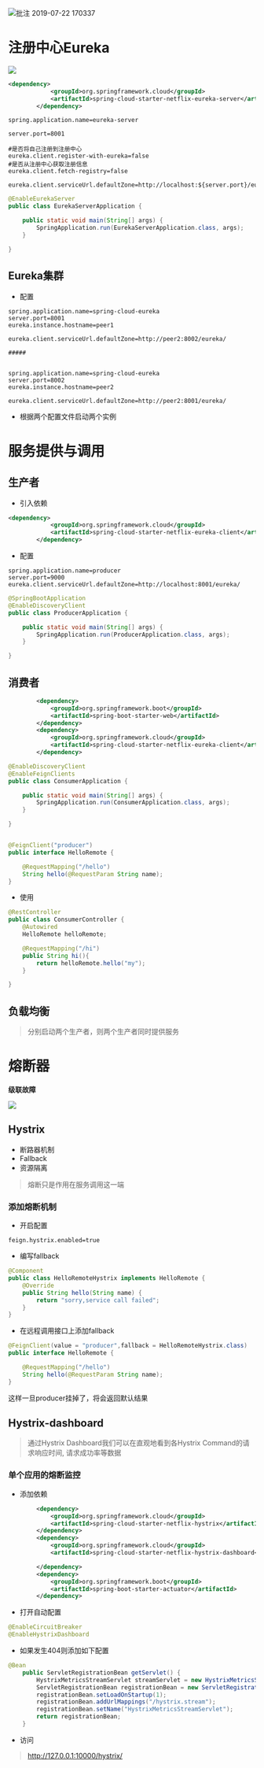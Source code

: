 
![批注 2019-07-22 170337](/assets/批注%202019-07-22%20170337.png)

# 注册中心Eureka

![](http://favorites.ren/assets/images/2017/springcloud/a2b2c.jpg)

```xml
<dependency>
            <groupId>org.springframework.cloud</groupId>
            <artifactId>spring-cloud-starter-netflix-eureka-server</artifactId>
        </dependency>
```

```properties
spring.application.name=eureka-server

server.port=8001

#是否将自己注册到注册中心
eureka.client.register-with-eureka=false
#是否从注册中心获取注册信息
eureka.client.fetch-registry=false

eureka.client.serviceUrl.defaultZone=http://localhost:${server.port}/eureka/
```

```java
@EnableEurekaServer
public class EurekaServerApplication {

    public static void main(String[] args) {
        SpringApplication.run(EurekaServerApplication.class, args);
    }

}
```

## Eureka集群

- 配置

```properties
spring.application.name=spring-cloud-eureka
server.port=8001
eureka.instance.hostname=peer1

eureka.client.serviceUrl.defaultZone=http://peer2:8002/eureka/

#####


spring.application.name=spring-cloud-eureka
server.port=8002
eureka.instance.hostname=peer2

eureka.client.serviceUrl.defaultZone=http://peer2:8001/eureka/
```

- 根据两个配置文件启动两个实例

# 服务提供与调用

## 生产者
- 引入依赖

```xml
<dependency>
            <groupId>org.springframework.cloud</groupId>
            <artifactId>spring-cloud-starter-netflix-eureka-client</artifactId>
        </dependency>
```

- 配置

```properties
spring.application.name=producer
server.port=9000
eureka.client.serviceUrl.defaultZone=http://localhost:8001/eureka/
```

```java
@SpringBootApplication
@EnableDiscoveryClient
public class ProducerApplication {

    public static void main(String[] args) {
        SpringApplication.run(ProducerApplication.class, args);
    }

}
```

## 消费者

```xml
        <dependency>
            <groupId>org.springframework.boot</groupId>
            <artifactId>spring-boot-starter-web</artifactId>
        </dependency>
        <dependency>
            <groupId>org.springframework.cloud</groupId>
            <artifactId>spring-cloud-starter-netflix-eureka-client</artifactId>
        </dependency>
```

```java
@EnableDiscoveryClient
@EnableFeignClients
public class ConsumerApplication {

    public static void main(String[] args) {
        SpringApplication.run(ConsumerApplication.class, args);
    }

}


@FeignClient("producer")
public interface HelloRemote {

    @RequestMapping("/hello")
    String hello(@RequestParam String name);
}
```

- 使用

```java
@RestController
public class ConsumerController {
    @Autowired
    HelloRemote helloRemote;

    @RequestMapping("/hi")
    public String hi(){
        return helloRemote.hello("my");
    }

}
```

## 负载均衡

> 分别启动两个生产者，则两个生产者同时提供服务

# 熔断器

**级联故障**

![](http://favorites.ren/assets/images/2017/springcloud/hystrix-2.png)

## Hystrix

- 断路器机制
- Fallback
- 资源隔离

>熔断只是作用在服务调用这一端

### 添加熔断机制

- 开启配置

```properties
feign.hystrix.enabled=true
```

- 编写fallback

```java
@Component
public class HelloRemoteHystrix implements HelloRemote {
    @Override
    public String hello(String name) {
        return "sorry,service call failed";
    }
}
```

- 在远程调用接口上添加fallback

```java
@FeignClient(value = "producer",fallback = HelloRemoteHystrix.class)
public interface HelloRemote {

    @RequestMapping("/hello")
    String hello(@RequestParam String name);
}
```

这样一旦producer挂掉了，将会返回默认结果

## Hystrix-dashboard

>通过Hystrix Dashboard我们可以在直观地看到各Hystrix Command的请求响应时间, 请求成功率等数据

### 单个应用的熔断监控

- 添加依赖

```xml
        <dependency>
            <groupId>org.springframework.cloud</groupId>
            <artifactId>spring-cloud-starter-netflix-hystrix</artifactId>
        </dependency>
        <dependency>
            <groupId>org.springframework.cloud</groupId>
            <artifactId>spring-cloud-starter-netflix-hystrix-dashboard</artifactId>

        </dependency>
        <dependency>
            <groupId>org.springframework.boot</groupId>
            <artifactId>spring-boot-starter-actuator</artifactId>
        </dependency>
```

- 打开自动配置

```java
@EnableCircuitBreaker
@EnableHystrixDashboard
```

- 如果发生404则添加如下配置

```java
@Bean
    public ServletRegistrationBean getServlet() {
        HystrixMetricsStreamServlet streamServlet = new HystrixMetricsStreamServlet();
        ServletRegistrationBean registrationBean = new ServletRegistrationBean(streamServlet);
        registrationBean.setLoadOnStartup(1);
        registrationBean.addUrlMappings("/hystrix.stream");
        registrationBean.setName("HystrixMetricsStreamServlet");
        return registrationBean;
    }
```

- 访问

>http://127.0.0.1:10000/hystrix/













